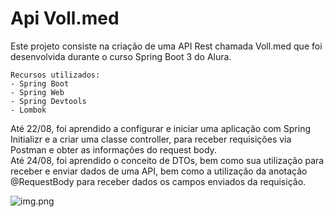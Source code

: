 # Api Voll.med
Este projeto consiste na criação de uma API Rest chamada Voll.med que foi desenvolvida durante o curso Spring Boot 3 do Alura.
```
Recursos utilizados:
- Spring Boot
- Spring Web
- Spring Devtools
- Lombok
```
Até 22/08, foi aprendido a configurar e iniciar uma aplicação com Spring Initializr e a criar uma classe controller, para receber requisições via Postman e obter as informações do request body. <br>
Até 24/08, foi aprendido o conceito de DTOs, bem como sua utilização para receber e enviar dados de uma API, bem como a utilização da anotação @RequestBody para receber dados os campos enviados da requisição.

![img.png](img.png)
